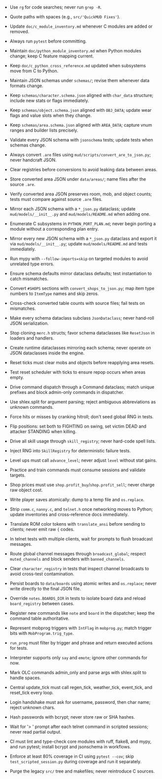 - Use `rg` for code searches; never run `grep -R`.
- Quote paths with spaces (e.g., `src/'QuickMUD Fixes'`).
- Update `doc/c_module_inventory.md` whenever C modules are added or removed.
- Always run `pytest` before committing.
- Maintain `doc/python_module_inventory.md` when Python modules change; keep C feature mapping current.
- Keep `doc/c_python_cross_reference.md` updated when subsystems move from C to Python.
- Maintain JSON schemas under `schemas/`; revise them whenever data formats change.
- Keep `schemas/character.schema.json` aligned with `char_data` structure; include new stats or flags immediately.
- Keep `schemas/object.schema.json` aligned with `OBJ_DATA`; update wear flags and value slots when they change.
- Keep `schemas/area.schema.json` aligned with `AREA_DATA`; capture vnum ranges and builder lists precisely.
- Validate every JSON schema with `jsonschema` tests; update tests when schemas change.
- Always convert `.are` files using `mud/scripts/convert_are_to_json.py`; never handcraft JSON.
- Clear registries before conversions to avoid leaking data between areas.
- Store converted area JSON under `data/areas/`; name files after the source `.are`.
- Verify converted area JSON preserves room, mob, and object counts; tests must compare against source `.are` files.
- Mirror each JSON schema with a `*_json.py` dataclass; update `mud/models/__init__.py` and `mud/models/README.md` when adding one.
- Enumerate C subsystems in `PYTHON_PORT_PLAN.md`; never begin porting a module without a corresponding plan entry.
- Mirror every new JSON schema with a `*_json.py` dataclass and export it via `mud/models/__init__.py`; update `mud/models/README.md` and tests immediately.
- Run mypy with `--follow-imports=skip` on targeted modules to avoid unrelated type errors.
- Ensure schema defaults mirror dataclass defaults; test instantiation to catch mismatches.

- Convert `#SHOPS` sections with `convert_shops_to_json.py`; map item type numbers to `ItemType` names and skip zeros.
- Cross-check converted table counts with source files; fail tests on mismatches.
- Make every schema dataclass subclass `JsonDataclass`; never hand-roll JSON serialization.
- Stop cloning `merc.h` structs; favor schema dataclasses like `ResetJson` in loaders and handlers.
- Create runtime dataclasses mirroring each schema; never operate on JSON dataclasses inside the engine.
- Reset ticks must clear mobs and objects before reapplying area resets.
- Test reset scheduler with ticks to ensure repop occurs when areas empty.
- Drive command dispatch through a Command dataclass; match unique prefixes and block admin-only commands in dispatcher.
- Use shlex.split for argument parsing; reject ambiguous abbreviations as unknown commands.
- Force hits or misses by cranking hitroll; don't seed global RNG in tests.
- Flip positions: set both to FIGHTING on swing, set victim DEAD and attacker STANDING when killing.
- Drive all skill usage through `skill_registry`; never hard-code spell lists.
- Inject RNG into `SkillRegistry` for deterministic failure tests.
- Level ups must call `advance_level`; never adjust `level` without stat gains.
- Practice and train commands must consume sessions and validate targets.
- Shop prices must use `shop.profit_buy`/`shop.profit_sell`; never charge raw object cost.
- Write player saves atomically: dump to a temp file and `os.replace`.
- Strip `comm.c`, `nanny.c`, and `telnet.h` once networking moves to Python; update inventories and cross-reference docs immediately.
- Translate ROM color tokens with `translate_ansi` before sending to clients; never emit raw `{` codes.
- In telnet tests with multiple clients, wait for prompts to flush broadcast messages.
- Route global channel messages through `broadcast_global`; respect `muted_channels` and block senders with `banned_channels`.
- Clear `character_registry` in tests that inspect channel broadcasts to avoid cross-test contamination.
- Persist boards to `data/boards` using atomic writes and `os.replace`; never write directly to the final JSON file.
- Override `notes.BOARDS_DIR` in tests to isolate board data and reload `board_registry` between cases.
- Register new commands like `note` and `board` in the dispatcher; keep the command table authoritative.
- Represent mobprog triggers with `IntFlag` in `mobprog.py`; match trigger bits with `MobProgram.trig_type`.
- `run_prog` must filter by trigger and phrase and return executed actions for tests.
- Interpreter supports only `say` and `emote`; ignore other commands for now.
- Mark OLC commands admin_only and parse args with shlex.split to handle spaces.
- Central update_tick must call regen_tick, weather_tick, event_tick, and reset_tick every loop.
- Login handshake must ask for username, password, then char name; reject unknown chars.
- Hash passwords with bcrypt; never store raw or SHA hashes.
- Wait for '> ' prompt after each telnet command in scripted sessions; never read partial output.
- CI must lint and type-check core modules with ruff, flake8, and mypy, and run pytest; install bcrypt and jsonschema in workflows.
- Enforce at least 80% coverage in CI using `pytest --cov`; skip `test_scripted_session.py` during coverage and run it separately.
- Purge the legacy `src/` tree and makefiles; never reintroduce C sources.
